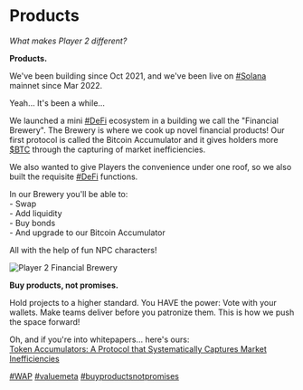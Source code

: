 # Products

_What makes Player 2 different?_&#x20;

**Products.**&#x20;

We've been building since Oct 2021, and we've been live on [#Solana](https://twitter.com/hashtag/Solana?src=hashtag\_click) mainnet since Mar 2022.&#x20;

Yeah... It's been a while...

We launched a mini [#DeFi](https://twitter.com/hashtag/DeFi?src=hashtag\_click) ecosystem in a building we call the "Financial Brewery". The Brewery is where we cook up novel financial products! Our first protocol is called the Bitcoin Accumulator and it gives holders more [$BTC](https://twitter.com/search?q=%24BTC\&src=cashtag\_click) through the capturing of market inefficiencies.

We also wanted to give Players the convenience under one roof, so we also built the requisite [#DeFi](https://twitter.com/hashtag/DeFi?src=hashtag\_click) functions.&#x20;

In our Brewery you'll be able to:\
\- Swap \
\- Add liquidity \
\- Buy bonds \
\- And upgrade to our Bitcoin Accumulator&#x20;

All with the help of fun NPC characters!

![Player 2 Financial Brewery](../.gitbook/assets/brave\_B4UCet4PHu.png)

**Buy products, not promises.**

Hold projects to a higher standard. You HAVE the power: Vote with your wallets. Make teams deliver before you patronize them. This is how we push the space forward!

Oh, and if you're into whitepapers... here's ours:\
[Token Accumulators: A Protocol that Systematically Captures Market Inefficiencies](../press-kit/white-papers.md)

[#WAP](https://twitter.com/hashtag/WAP?src=hashtag\_click) [#valuemeta](https://twitter.com/hashtag/valuemeta?src=hashtag\_click) [#buyproductsnotpromises](https://twitter.com/hashtag/buyproductsnotpromises?src=hashtag\_click)
